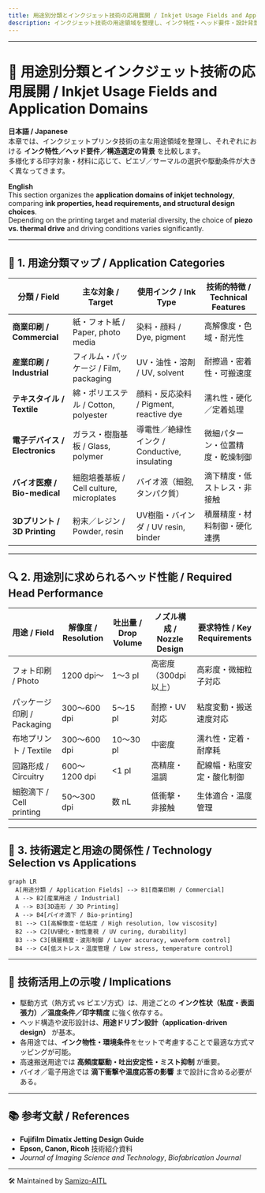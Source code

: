 ```yaml
---
title: 用途別分類とインクジェット技術の応用展開 / Inkjet Usage Fields and Application Domains
description: インクジェット技術の用途領域を整理し、インク特性・ヘッド要件・設計背景を比較 / Classification of inkjet application domains with ink properties, head requirements, and design implications
---
```


---

# 🎨 **用途別分類とインクジェット技術の応用展開 / Inkjet Usage Fields and Application Domains**

**日本語 / Japanese**  
本章では、インクジェットプリンタ技術の主な用途領域を整理し、それぞれにおける **インク特性／ヘッド要件／構造選定の背景** を比較します。  
多様化する印字対象・材料に応じて、ピエゾ／サーマルの選択や駆動条件が大きく異なってきます。  

**English**  
This section organizes the **application domains of inkjet technology**, comparing **ink properties, head requirements, and structural design choices**.  
Depending on the printing target and material diversity, the choice of **piezo vs. thermal drive** and driving conditions varies significantly.  

---

## 📘 **1. 用途分類マップ / Application Categories**

| **分類 / Field** | **主な対象 / Target** | **使用インク / Ink Type** | **技術的特徴 / Technical Features** |
|------------------|-----------------------|---------------------------|-------------------------------------|
| **商業印刷 / Commercial** | 紙・フォト紙 / Paper, photo media | 染料・顔料 / Dye, pigment | 高解像度・色域・耐光性 |
| **産業印刷 / Industrial** | フィルム・パッケージ / Film, packaging | UV・油性・溶剤 / UV, solvent | 耐擦過・密着性・可搬速度 |
| **テキスタイル / Textile** | 綿・ポリエステル / Cotton, polyester | 顔料・反応染料 / Pigment, reactive dye | 濡れ性・硬化／定着処理 |
| **電子デバイス / Electronics** | ガラス・樹脂基板 / Glass, polymer | 導電性／絶縁性インク / Conductive, insulating | 微細パターン・位置精度・乾燥制御 |
| **バイオ医療 / Bio-medical** | 細胞培養基板 / Cell culture, microplates | バイオ液（細胞,タンパク質） | 滴下精度・低ストレス・非接触 |
| **3Dプリント / 3D Printing** | 粉末／レジン / Powder, resin | UV樹脂・バインダ / UV resin, binder | 積層精度・材料制御・硬化連携 |

---

## 🔍 **2. 用途別に求められるヘッド性能 / Required Head Performance**

| **用途 / Field** | **解像度 / Resolution** | **吐出量 / Drop Volume** | **ノズル構成 / Nozzle Design** | **要求特性 / Key Requirements** |
|------------------|-------------------------|---------------------------|---------------------------------|---------------------------------|
| フォト印刷 / Photo | 1200 dpi〜 | 1〜3 pl | 高密度（300dpi以上） | 高彩度・微細粒子対応 |
| パッケージ印刷 / Packaging | 300〜600 dpi | 5〜15 pl | 耐擦・UV対応 | 粘度変動・搬送速度対応 |
| 布地プリント / Textile | 300〜600 dpi | 10〜30 pl | 中密度 | 濡れ性・定着・耐摩耗 |
| 回路形成 / Circuitry | 600〜1200 dpi | <1 pl | 高精度・温調 | 配線幅・粘度安定・酸化制御 |
| 細胞滴下 / Cell printing | 50〜300 dpi | 数 nL | 低衝撃・非接触 | 生体適合・温度管理 |

---

## 🧠 **3. 技術選定と用途の関係性 / Technology Selection vs Applications**

```mermaid
graph LR
  A[用途分類 / Application Fields] --> B1[商業印刷 / Commercial]
  A --> B2[産業用途 / Industrial]
  A --> B3[3D造形 / 3D Printing]
  A --> B4[バイオ滴下 / Bio-printing]
  B1 --> C1[高解像度・低粘度 / High resolution, low viscosity]
  B2 --> C2[UV硬化・耐性重視 / UV curing, durability]
  B3 --> C3[積層精度・波形制御 / Layer accuracy, waveform control]
  B4 --> C4[低ストレス・温度管理 / Low stress, temperature control]
```

---

## 🎯 **技術活用上の示唆 / Implications**

- 駆動方式（熱方式 vs ピエゾ方式）は、用途ごとの **インク性状（粘度・表面張力）／温度条件／印字精度** に強く依存する。  
- ヘッド構造や波形設計は、**用途ドリブン設計（application-driven design）** が基本。  
- 各用途では、**インク物性・環境条件**をセットで考慮することで最適な方式マッピングが可能。  
- 高速搬送用途では **高頻度駆動・吐出安定性・ミスト抑制** が重要。  
- バイオ／電子用途では **滴下衝撃や温度応答の影響** まで設計に含める必要がある。  

---

## 📚 **参考文献 / References**

- **Fujifilm Dimatix Jetting Design Guide**  
- **Epson, Canon, Ricoh** 技術紹介資料  
- *Journal of Imaging Science and Technology*, *Biofabrication Journal*  

---

🛠️ Maintained by [Samizo-AITL](https://samizo-aitl.github.io)
